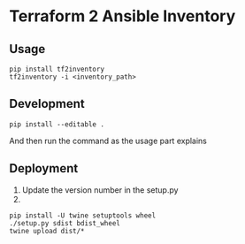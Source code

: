 # Terraform 2 Ansible Inventory

## Usage
```
pip install tf2inventory
tf2inventory -i <inventory_path>
```

## Development
```
pip install --editable .
```

And then run the command as the usage part explains

## Deployment
1. Update the version number in the setup.py
2. 
```
pip install -U twine setuptools wheel
./setup.py sdist bdist_wheel
twine upload dist/*
```